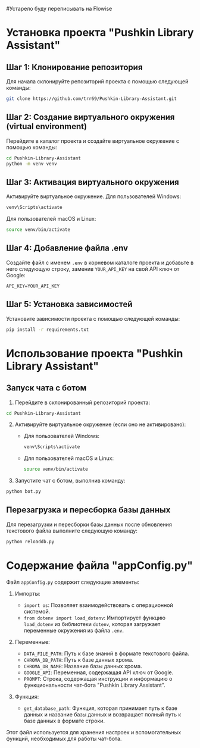 #Устарело буду переписывать на Flowise
# Установка проекта "Pushkin Library Assistant"

## Шаг 1: Клонирование репозитория

Для начала склонируйте репозиторий проекта с помощью следующей команды:

```bash
git clone https://github.com/trr69/Pushkin-Library-Assistant.git
```

## Шаг 2: Создание виртуального окружения (virtual environment)

Перейдите в каталог проекта и создайте виртуальное окружение с помощью команды:

```bash
cd Pushkin-Library-Assistant
python -m venv venv
```

## Шаг 3: Активация виртуального окружения

Активируйте виртуальное окружение. Для пользователей Windows:

```bash
venv\Scripts\activate
```

Для пользователей macOS и Linux:

```bash
source venv/bin/activate
```

## Шаг 4: Добавление файла .env

Создайте файл с именем `.env` в корневом каталоге проекта и добавьте в него следующую строку, заменив `YOUR_API_KEY` на свой API ключ от Google:

```
API_KEY=YOUR_API_KEY
```

## Шаг 5: Установка зависимостей

Установите зависимости проекта с помощью следующей команды:

```bash
pip install -r requirements.txt
```

# Использование проекта "Pushkin Library Assistant"

## Запуск чата с ботом

1. Перейдите в склонированный репозиторий проекта:

```bash
cd Pushkin-Library-Assistant
```

2. Активируйте виртуальное окружение (если оно не активировано):

   - Для пользователей Windows:

     ```bash
     venv\Scripts\activate
     ```

   - Для пользователей macOS и Linux:

     ```bash
     source venv/bin/activate
     ```

3. Запустите чат с ботом, выполнив команду:

```bash
python bot.py
```

## Перезагрузка и пересборка базы данных

Для перезагрузки и пересборки базы данных после обновления текстового файла выполните следующую команду:

```bash
python reloaddb.py
```


# Содержание файла "appConfig.py"

Файл `appConfig.py` содержит следующие элементы:

1. Импорты:

    - `import os`: Позволяет взаимодействовать с операционной системой.
    - `from dotenv import load_dotenv`: Импортирует функцию `load_dotenv` из библиотеки `dotenv`, которая загружает переменные окружения из файла `.env`.

2. Переменные:

    - `DATA_FILE_PATH`: Путь к базе знаний в формате текстового файла.
    - `CHROMA_DB_PATH`: Путь к базе данных хрома.
    - `CHROMA_DB_NAME`: Название базы данных хрома.
    - `GOOGLE_API`: Переменная, содержащая API ключ от Google.
    - `PROMPT`: Строка, содержащая инструкции и информацию о функциональности чат-бота "Pushkin Library Assistant".

3. Функция:

    - `get_database_path`: Функция, которая принимает путь к базе данных и название базы данных и возвращает полный путь к базе данных в формате строки.

Этот файл используется для хранения настроек и вспомогательных функций, необходимых для работы чат-бота.
